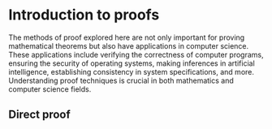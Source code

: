 # Introduction to proofs

The methods of proof explored here are not only important for proving mathematical theorems but also have applications in computer science. These applications include verifying the correctness of computer programs, ensuring the security of operating systems, making inferences in artificial intelligence, establishing consistency in system specifications, and more. Understanding proof techniques is crucial in both mathematics and computer science fields.

## Direct proof
